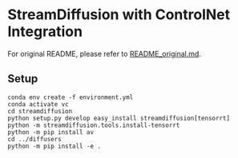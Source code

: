 # StreamDiffusion with ControlNet Integration

For original README, please refer to [README_original.md](./README_original.md).

## Setup

```
conda env create -f environment.yml
conda activate vc
cd streamdiffusion
python setup.py develop easy_install streamdiffusion[tensorrt]
python -m streamdiffusion.tools.install-tensorrt
python -m pip install av
cd ../diffusers
python -m pip install -e .
```
